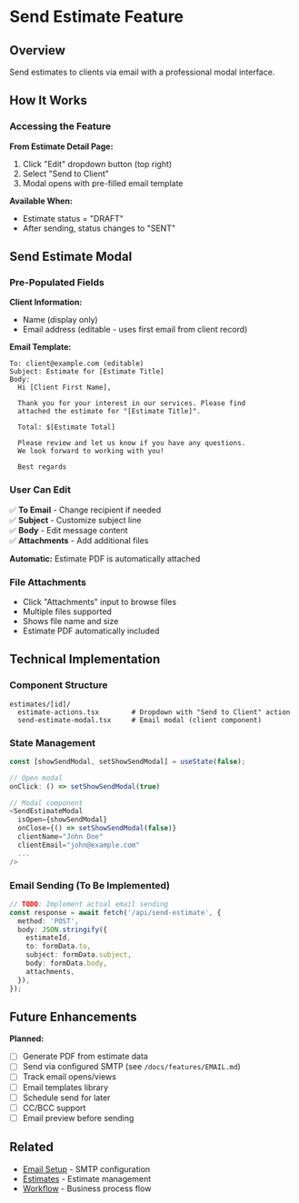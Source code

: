 # Send Estimate Feature

## Overview

Send estimates to clients via email with a professional modal interface.

## How It Works

### Accessing the Feature

**From Estimate Detail Page:**
1. Click "Edit" dropdown button (top right)
2. Select "Send to Client"
3. Modal opens with pre-filled email template

**Available When:**
- Estimate status = "DRAFT"
- After sending, status changes to "SENT"

## Send Estimate Modal

### Pre-Populated Fields

**Client Information:**
- Name (display only)
- Email address (editable - uses first email from client record)

**Email Template:**
```
To: client@example.com (editable)
Subject: Estimate for [Estimate Title]
Body:
  Hi [Client First Name],

  Thank you for your interest in our services. Please find 
  attached the estimate for "[Estimate Title]".

  Total: $[Estimate Total]

  Please review and let us know if you have any questions. 
  We look forward to working with you!

  Best regards
```

### User Can Edit

✅ **To Email** - Change recipient if needed  
✅ **Subject** - Customize subject line  
✅ **Body** - Edit message content  
✅ **Attachments** - Add additional files  

**Automatic:** Estimate PDF is automatically attached

### File Attachments

- Click "Attachments" input to browse files
- Multiple files supported
- Shows file name and size
- Estimate PDF automatically included

## Technical Implementation

### Component Structure

```
estimates/[id]/
  estimate-actions.tsx        # Dropdown with "Send to Client" action
  send-estimate-modal.tsx     # Email modal (client component)
```

### State Management

```typescript
const [showSendModal, setShowSendModal] = useState(false);

// Open modal
onClick: () => setShowSendModal(true)

// Modal component
<SendEstimateModal
  isOpen={showSendModal}
  onClose={() => setShowSendModal(false)}
  clientName="John Doe"
  clientEmail="john@example.com"
  ...
/>
```

### Email Sending (To Be Implemented)

```typescript
// TODO: Implement actual email sending
const response = await fetch('/api/send-estimate', {
  method: 'POST',
  body: JSON.stringify({
    estimateId,
    to: formData.to,
    subject: formData.subject,
    body: formData.body,
    attachments,
  }),
});
```

## Future Enhancements

**Planned:**
- [ ] Generate PDF from estimate data
- [ ] Send via configured SMTP (see `/docs/features/EMAIL.md`)
- [ ] Track email opens/views
- [ ] Email templates library
- [ ] Schedule send for later
- [ ] CC/BCC support
- [ ] Email preview before sending

## Related

- [Email Setup](/docs/features/EMAIL.md) - SMTP configuration
- [Estimates](/docs/features/ESTIMATES.md) - Estimate management
- [Workflow](/docs/WORKFLOW.md) - Business process flow

